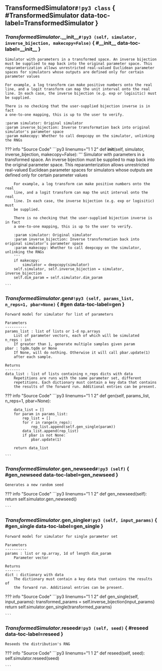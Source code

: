 ## **TransformedSimulator**`#!py3 class` { #TransformedSimulator data-toc-label=TransformedSimulator }


### *TransformedSimulator*.**\_\_init\_\_**`#!py3 (self, simulator, inverse_bijection, makecopy=False)` { #\_\_init\_\_ data-toc-label=\_\_init\_\_ }


```
Simulator with parameters in a transformed space. An inverse bijection
must be supplied to map back into the original parameter space. This
reparamterization allows unrestricted real-valued Euclidean parameter
spaces for simulators whose outputs are defined only for certain
parameter values

For example, a log transform can make positive numbers onto the real
line, and a logit transform can map the unit interval onto the real
line. In each case, the inverse bijection (e.g. exp or logisitic) must
be supplied.

There is no checking that the user-supplied bijection inverse is in fact
a one-to-one mapping, this is up to the user to verify.

:param simulator: Original simulator
:param inverse_bijection: Inverse transformation back into original simulator's parameter space
:param makecopy: Whether to call deepcopy on the simulator, unlinking the RNGs
```


??? info "Source Code" 
	```py3 linenums="1 1 2" 
	def __init__(self, simulator, inverse_bijection, makecopy=False):
	    '''
	    Simulator with parameters in a transformed space. An inverse bijection
	    must be supplied to map back into the original parameter space. This
	    reparamterization allows unrestricted real-valued Euclidean parameter
	    spaces for simulators whose outputs are defined only for certain
	    parameter values
	
	    For example, a log transform can make positive numbers onto the real
	    line, and a logit transform can map the unit interval onto the real
	    line. In each case, the inverse bijection (e.g. exp or logisitic) must
	    be supplied.
	
	    There is no checking that the user-supplied bijection inverse is in fact
	    a one-to-one mapping, this is up to the user to verify.
	
	    :param simulator: Original simulator
	    :param inverse_bijection: Inverse transformation back into original simulator's parameter space
	    :param makecopy: Whether to call deepcopy on the simulator, unlinking the RNGs
	    '''
	    if makecopy:
	        simulator = deepcopy(simulator)
	    self.simulator, self.inverse_bijection = simulator, inverse_bijection
	    self.dim_param = self.simulator.dim_param
	
	```
### *TransformedSimulator*.**gen**`#!py3 (self, params_list, n_reps=1, pbar=None)` { #gen data-toc-label=gen }


```
Forward model for simulator for list of parameters

Parameters
----------
params_list : list of lists or 1-d np.arrays
    List of parameter vectors, each of which will be simulated
n_reps : int
    If greater than 1, generate multiple samples given param
pbar : tqdm.tqdm or None
    If None, will do nothing. Otherwise it will call pbar.update(1)
    after each sample.

Returns
-------
data_list : list of lists containing n_reps dicts with data
    Repetitions are runs with the same parameter set, different
    repetitions. Each dictionary must contain a key data that contains
    the results of the forward run. Additional entries can be present.
```


??? info "Source Code" 
	```py3 linenums="1 1 2" 
	def gen(self, params_list, n_reps=1, pbar=None):
	    
	    data_list = []
	    for param in params_list:
	        rep_list = []
	        for r in range(n_reps):
	            rep_list.append(self.gen_single(param))
	        data_list.append(rep_list)
	        if pbar is not None:
	            pbar.update(1)
	
	    return data_list
	
	```
### *TransformedSimulator*.**gen\_newseed**`#!py3 (self)` { #gen\_newseed data-toc-label=gen\_newseed }


```
Generates a new random seed
```


??? info "Source Code" 
	```py3 linenums="1 1 2" 
	def gen_newseed(self):
	    return self.simulator.gen_newseed()
	
	```
### *TransformedSimulator*.**gen\_single**`#!py3 (self, input_params)` { #gen\_single data-toc-label=gen\_single }


```
Forward model for simulator for single parameter set

Parameters
----------
params : list or np.array, 1d of length dim_param
    Parameter vector

Returns
-------
dict : dictionary with data
    The dictionary must contain a key data that contains the results of
    the forward run. Additional entries can be present.
```


??? info "Source Code" 
	```py3 linenums="1 1 2" 
	def gen_single(self, input_params):
	    transformed_params = self.inverse_bijection(input_params)
	    return self.simulator.gen_single(transformed_params)
	
	```
### *TransformedSimulator*.**reseed**`#!py3 (self, seed)` { #reseed data-toc-label=reseed }


```
Reseeds the distribution's RNG
```


??? info "Source Code" 
	```py3 linenums="1 1 2" 
	def reseed(self, seed):
	    self.simulator.reseed(seed)
	
	```
